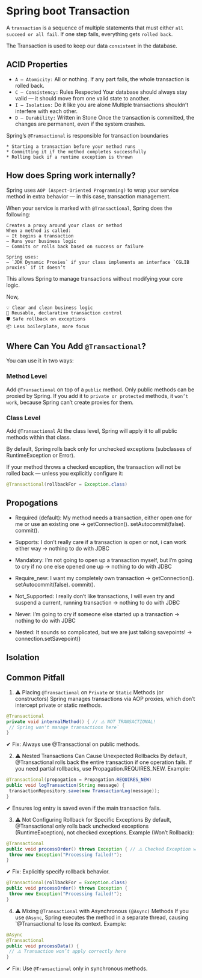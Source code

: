 # Spring boot Transaction

A `transaction` is a sequence of multiple statements that must either `all succeed or all fail`. If one step fails, everything gets `rolled back`.

The Transaction is used to keep our data `consistent` in the database.

## ACID Properties

* `A — Atomicity:` All or nothing.
    If any part fails, the whole transaction is rolled back.
* `C — Consistency:` Rules Respected
    Your database should always stay valid — it should move from one valid state to another.
* `I — Isolation:` Do it like you are alone
    Multiple transactions shouldn’t interfere with each other.
* `D — Durability:` Written in Stone
    Once the transaction is committed, the changes are permanent, even if the system crashes.

Spring’s `@Transactional` is responsible for transaction boundaries

    * Starting a transaction before your method runs
    * Committing it if the method completes successfully
    * Rolling back if a runtime exception is thrown

## How does Spring work internally?

Spring uses `AOP (Aspect-Oriented Programming)` to wrap your service method in extra behavior — in this case, transaction management.

When your service is marked with `@Transactional`, Spring does the following:

    Creates a proxy around your class or method
    When a method is called:
    — It begins a transaction
    — Runs your business logic
    — Commits or rolls back based on success or failure

    Spring uses:
    — `JDK Dynamic Proxies` if your class implements an interface `CGLIB proxies` if it doesn’t

This allows Spring to manage transactions without modifying your core logic.

Now,

    💡 Clear and clean business logic
    🔄 Reusable, declarative transaction control
    🛡 Safe rollback on exceptions
    📦 Less boilerplate, more focus

## Where Can You Add `@Transactional`?

You can use it in two ways:

### Method Level

Add `@Transactional` on top of a `public` method. Only public methods can be proxied by Spring. If you add it to `private or protected` methods, it `won’t work`, because Spring can’t create proxies for them.

### Class Level

Add `@Transactional` At the class level, Spring will apply it to all public methods within that class.

By default, Spring rolls back only for unchecked exceptions (subclasses of RuntimeException or Error).

If your method throws a checked exception, the transaction will not be rolled back — unless you explicitly configure it:
```java
@Transactional(rollbackFor = Exception.class)
```
## Propogations

* Required (default): My method needs a transaction, either open one for me or use an existing one → getConnection(). setAutocommit(false). commit().

* Supports: I don’t really care if a transaction is open or not, i can work either way → nothing to do with JDBC

* Mandatory: I’m not going to open up a transaction myself, but I’m going to cry if no one else opened one up → nothing to do with JDBC

* Require_new: I want my completely own transaction → getConnection(). setAutocommit(false). commit().

* Not_Supported: I really don’t like transactions, I will even try and suspend a current, running transaction → nothing to do with JDBC

* Never: I’m going to cry if someone else started up a transaction → nothing to do with JDBC

* Nested: It sounds so complicated, but we are just talking savepoints! → connection.setSavepoint()

## Isolation


## Common Pitfall

1. ⚠️ Placing `@Transactional` on `Private` or `Static` Methods (or constructors)
Spring manages transactions via AOP proxies, which don’t intercept private or static methods.

```java
@Transactional
private void internalMethod() { // ⚠️ NOT TRANSACTIONAL!
 // Spring won't manage transactions here`
}
```
✔ Fix: Always use @Transactional on public methods.

2. ⚠️ Nested Transactions Can Cause Unexpected Rollbacks
By default, @Transactional rolls back the entire transaction if one operation fails.
If you need partial rollbacks, use Propagation.REQUIRES_NEW.
Example:

```java
@Transactional(propagation = Propagation.REQUIRES_NEW)
public void logTransaction(String message) {
 transactionRepository.save(new TransactionLog(message));
}
```
✔ Ensures log entry is saved even if the main transaction fails.

3. ⚠️ Not Configuring Rollback for Specific Exceptions
By default, @Transactional only rolls back unchecked exceptions (RuntimeException), not checked exceptions.
Example (Won’t Rollback):

```java
@Transactional
public void processOrder() throws Exception { // ⚠️ Checked Exception won't trigger rollback
 throw new Exception("Processing failed!");
}
```
✔ Fix: Explicitly specify rollback behavior.

```java
@Transactional(rollbackFor = Exception.class)
public void processOrder() throws Exception {
 throw new Exception("Processing failed!");
}
```
4. ⚠️ Mixing `@Transactional` with Asynchronous `(@Async)` Methods
If you use `@Async`, Spring executes the method in a separate thread, causing `@Transactional to lose its context.
Example:

```java
@Async
@Transactional
public void processData() {
 // ⚠️ Transaction won’t apply correctly here
}
```
✔ Fix: Use `@Transactional` only in synchronous methods.

